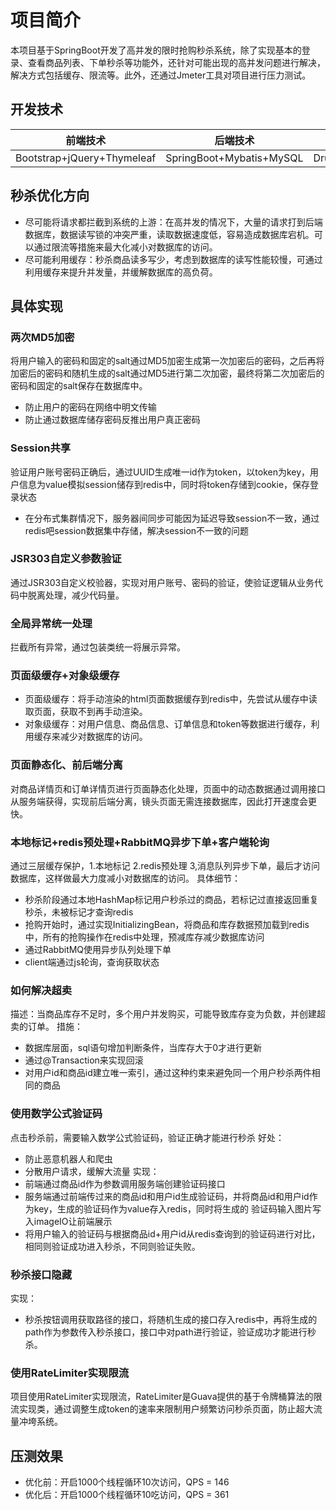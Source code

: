# 项目简介
本项目基于SpringBoot开发了高并发的限时抢购秒杀系统，除了实现基本的登录、查看商品列表、下单秒杀等功能外，还针对可能出现的高并发问题进行解决，解决方式包括缓存、限流等。此外，还通过Jmeter工具对项目进行压力测试。
## 开发技术
前端技术|后端技术|中间件技术
-|-|-
Bootstrap+jQuery+Thymeleaf|SpringBoot+Mybatis+MySQL|Druid+Redis+RabbitMQ+Guava
## 秒杀优化方向
+ 尽可能将请求都拦截到系统的上游：在高并发的情况下，大量的请求打到后端数据库，数据读写锁的冲突严重，读取数据速度低，容易造成数据库宕机。可以通过限流等措施来最大化减小对数据库的访问。
+ 尽可能利用缓存：秒杀商品读多写少，考虑到数据库的读写性能较慢，可通过利用缓存来提升并发量，并缓解数据库的高负荷。
## 具体实现
### 两次MD5加密
将用户输入的密码和固定的salt通过MD5加密生成第一次加密后的密码，之后再将加密后的密码和随机生成的salt通过MD5进行第二次加密，最终将第二次加密后的密码和固定的salt保存在数据库中。
+ 防止用户的密码在网络中明文传输
+ 防止通过数据库储存密码反推出用户真正密码
### Session共享
验证用户账号密码正确后，通过UUID生成唯一id作为token，以token为key，用户信息为value模拟session储存到redis中，同时将token存储到cookie，保存登录状态
+ 在分布式集群情况下，服务器间同步可能因为延迟导致session不一致，通过redis吧session数据集中存储，解决session不一致的问题
### JSR303自定义参数验证
通过JSR303自定义校验器，实现对用户账号、密码的验证，使验证逻辑从业务代码中脱离处理，减少代码量。
### 全局异常统一处理
拦截所有异常，通过包装类统一将展示异常。
### 页面级缓存+对象级缓存
+ 页面级缓存：将手动渲染的html页面数据缓存到redis中，先尝试从缓存中读取页面，获取不到再手动渲染。
+ 对象级缓存：对用户信息、商品信息、订单信息和token等数据进行缓存，利用缓存来减少对数据库的访问。
### 页面静态化、前后端分离
对商品详情页和订单详情页进行页面静态化处理，页面中的动态数据通过调用接口从服务端获得，实现前后端分离，镜头页面无需连接数据库，因此打开速度会更快。
### 本地标记+redis预处理+RabbitMQ异步下单+客户端轮询
通过三层缓存保护，1.本地标记 2.redis预处理 3,消息队列异步下单，最后才访问数据库，这样做最大力度减小对数据库的访问。
具体细节：
+ 秒杀阶段通过本地HashMap标记用户秒杀过的商品，若标记过直接返回重复秒杀，未被标记才查询redis
+ 抢购开始时，通过实现InitializingBean，将商品和库存数据预加载到redis中，所有的抢购操作在redis中处理，预减库存减少数据库访问
+ 通过RabbitMQ使用异步队列处理下单
+ client端通过js轮询，查询获取状态
### 如何解决超卖
描述：当商品库存不足时，多个用户并发购买，可能导致库存变为负数，并创建超卖的订单。
措施：
+ 数据库层面，sql语句增加判断条件，当库存大于0才进行更新
+ 通过@Transaction来实现回滚
+ 对用户id和商品id建立唯一索引，通过这种约束来避免同一个用户秒杀两件相同的商品
### 使用数学公式验证码
点击秒杀前，需要输入数学公式验证码，验证正确才能进行秒杀
好处：
+ 防止恶意机器人和爬虫
+ 分散用户请求，缓解大流量
实现：
+ 前端通过商品id作为参数调用服务端创建验证码接口
+ 服务端通过前端传过来的商品id和用户id生成验证码，并将商品id和用户id作为key，生成的验证码作为value存入redis，同时将生成的 验证码输入图片写入imageIO让前端展示
+ 将用户输入的验证码与根据商品id+用户id从redis查询到的验证码进行对比，相同则验证成功进入秒杀，不同则验证失败。
### 秒杀接口隐藏
实现：
+ 秒杀按钮调用获取路径的接口，将随机生成的接口存入redis中，再将生成的path作为参数传入秒杀接口，接口中对path进行验证，验证成功才能进行秒杀。
### 使用RateLimiter实现限流
项目使用RateLimiter实现限流，RateLimiter是Guava提供的基于令牌桶算法的限流实现类，通过调整生成token的速率来限制用户频繁访问秒杀页面，防止超大流量冲垮系统。
## 压测效果
+ 优化前：开启1000个线程循环10次访问，QPS = 146
+ 优化后：开启1000个线程循环10吃访问，QPS = 361
